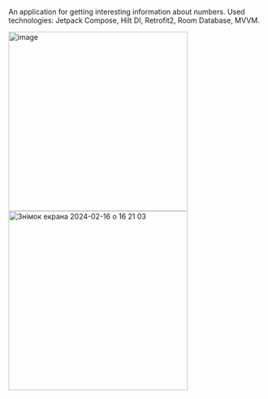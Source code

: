 An application for getting interesting information about numbers. Used technologies: Jetpack Compose, Hilt DI, Retrofit2, Room Database, MVVM. 


<img width="353" alt="image" src="https://github.com/BohunD/MornhouseTest/assets/90133397/735aedf6-01ca-4e78-a148-4c616e72044d">

<img width="353" alt="Знімок екрана 2024-02-16 о 16 21 03" src="https://github.com/BohunD/MornhouseTest/assets/90133397/f4bf292e-3442-4b81-8675-cdc0260251fd">
